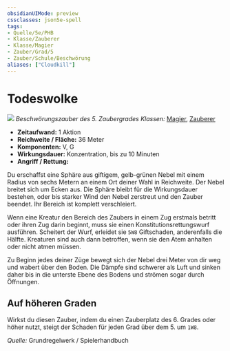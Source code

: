 ```yaml
---
obsidianUIMode: preview
cssclasses: json5e-spell
tags:
- Quelle/5e/PHB
- Klasse/Zauberer
- Klasse/Magier
- Zauber/Grad/5
- Zauber/Schule/Beschwörung
aliases: ["Cloudkill"]
---
```

# Todeswolke
![](../../../99%20-%20Setup/Files/Bildersammlung/Symbolik/Beschwörungszauber.webp#token)
*Beschwörungszauber des 5. Zaubergrades*
*Klassen:* [Magier](../Charakteroptionen/Klassen/Magier.md), [Zauberer](../Charakteroptionen/Klassen/Zauberer.md)

- **Zeitaufwand:** 1 Aktion
- **Reichweite / Fläche:** 36 Meter
- **Komponenten:** V, G
- **Wirkungsdauer:** Konzentration, bis zu 10 Minuten
- **Angriff / Rettung:**

Du erschaffst eine Sphäre aus giftigem, gelb-grünen Nebel mit einem Radius von sechs Metern an einem Ort deiner Wahl in Reichweite. Der Nebel breitet sich um Ecken aus. Die Sphäre bleibt für die Wirkungsdauer bestehen, oder bis starker Wind den Nebel zerstreut und den Zauber beendet. Ihr Bereich ist komplett verschleiert.

Wenn eine Kreatur den Bereich des Zaubers in einem Zug erstmals betritt oder ihren Zug darin beginnt, muss sie einen Konstitutionsrettungswurf ausführen. Scheitert der Wurf, erleidet sie `5W8` Giftschaden, anderenfalls die Hälfte. Kreaturen sind auch dann betroffen, wenn sie den Atem anhalten oder nicht atmen müssen.

Zu Beginn jedes deiner Züge bewegt sich der Nebel drei Meter von dir weg und wabert über den Boden. Die Dämpfe sind schwerer als Luft und sinken daher bis in die unterste Ebene des Bodens und strömen sogar durch Öffnungen.

## Auf höheren Graden
Wirkst du diesen Zauber, indem du einen Zauberplatz des 6. Grades oder höher nutzt, steigt der Schaden für jeden Grad über dem 5. um `1W8`.

*Quelle:* Grundregelwerk / Spielerhandbuch